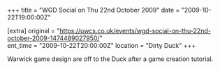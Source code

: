 +++
title = "WGD Social on Thu 22nd October 2009"
date = "2009-10-22T19:00:00Z"

[extra]
original = "https://uwcs.co.uk/events/wgd-social-on-thu-22nd-october-2009-1474489027950/"    
ent_time = "2009-10-22T20:00:00Z"
location = "Dirty Duck"
+++

Warwick game design are off to the Duck after a game creation tutorial.

